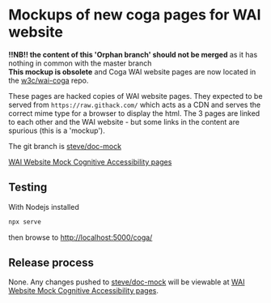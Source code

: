 # Mockups of new coga pages for WAI website

**!!NB!! the content of this 'Orphan branch' should not be merged** as it has nothing in common with the master branch<br/>
**This mockup is obsolete** and Coga WAI website pages are now located in the [w3c/wai-coga](https://github.com/w3c/wai-coga/) repo.

These pages are hacked copies of WAI website pages. They expected to be served from `https://raw.githack.com/` which acts as a CDN
and serves the correct mime type for a browser to display the html. The 3 pages are linked to each other and the WAI website -
but some links in the content are spurious (this is a 'mockup').

The git branch is [steve/doc-mock](https://github.com/w3c/coga/edit/steve/doc-mock)

[WAI Website Mock Cognitive Accessibility pages](https://raw.githack.com/w3c/coga/steve/doc-mock/coga/)

## Testing

With Nodejs installed

```bash
npx serve
```

then browse to [http://localhost:5000/coga/](http://localhost:5000/coga/)

## Release process

None. Any changes pushed to [steve/doc-mock](https://github.com/w3c/coga/edit/steve/doc-mock) will be viewable at [WAI Website Mock Cognitive Accessibility pages](https://raw.githack.com/w3c/coga/steve/doc-mock/coga/).
